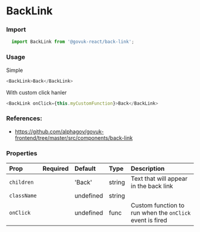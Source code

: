BackLink
========

### Import
```js
  import BackLink from '@govuk-react/back-link';
```
<!-- STORY -->

### Usage

Simple
```js
<BackLink>Back</BackLink>
```

With custom click hanler
```js
<BackLink onClick={this.myCustomFunction}>Back</BackLink>
```

### References:
- https://github.com/alphagov/govuk-frontend/tree/master/src/components/back-link

### Properties
Prop | Required | Default | Type | Description
:--- | :------- | :------ | :--- | :----------
 `children` |  | 'Back' | string | Text that will appear in the back link
 `className` |  | undefined | string | 
 `onClick` |  | undefined | func | Custom function to run when the `onClick` event is fired


